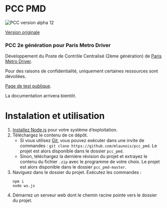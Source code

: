 # PCC PMD
![PCC version alpha 12](https://img.shields.io/badge/version-alpha%2012-informational?style=plastic)

[Version originale](https://github.com/lapatatedouce59/pcc_pmd)

### PCC 2e génération pour Paris Metro Driver

Développement du Poste de Contrôle Centralisé (2ème génération) de [Paris Metro Driver](https://pmdapp.fr).

Pour des raisons de confidentialité, uniquement certaines ressources sont dévoilées.

[Page de test publique](https://pmdapp.fr/tools/pccBeta).

La documentation arrivera bientôt.

# Instalation et utilisation

1. [Installez Node.js](https://nodejs.org/fr) pour votre système d’exploitation.
2. Téléchargez le contenu de ce dépôt.
   - Si vous utilisez [Git](https://git-scm.com/), vous pouvez exécuter dans une
invite de commandes : `git clone https://github.com/mlaunois/pcc_pmd`. Le projet est alors disponible dans le dossier `pcc_pmd`.
   - Sinon, téléchargez la dernière révision du projet et extrayez le contenu du fichier `.zip` avec le programme de votre choix. Le projet est alors disponible dans le dossier `pcc_pmd-master`.
3. Naviguez dans le dossier du projet. Exécutez les commandes :
    ```
    npm i
    node ws.js
    ```
4. Démarrez un serveur web dont le chemin racine pointe vers le dossier du projet.
